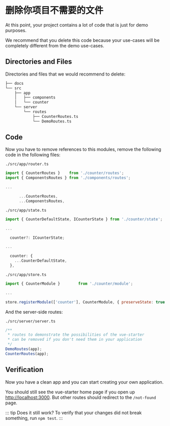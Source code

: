 # 删除你项目不需要的文件

At this point, your project contains a lot of code that is just for demo purposes.

We recommend that you delete this code because your use-cases will be completely different from the demo use-cases.

## Directories and Files

Directories and files that we would recommend to delete:

```bash
├── docs
└── src
    ├── app
    │   ├── components
    │   └── counter
    └── server
        └── routes
            ├── CounterRoutes.ts
            └── DemoRoutes.ts
```

## Code

Now you have to remove references to this modules, remove the following code in the following files:

`./src/app/router.ts`
```js
import { CounterRoutes }    from './counter/routes';
import { ComponentsRoutes } from './components/routes';

...

      ...CounterRoutes,
      ...ComponentsRoutes,
```

`./src/app/state.ts`
```js
import { CounterDefaultState, ICounterState } from './counter/state';

...

  counter?: ICounterState;

...

  counter: {
    ...CounterDefaultState,
  },
```

`./src/app/store.ts`
```js
import { CounterModule }        from './counter/module';

...

store.registerModule(['counter'], CounterModule, { preserveState: true });
```

And the server-side routes:

`./src/server/server.ts`
```js
/**
 * routes to demonstrate the possibilities of the vue-starter
 * can be removed if you don't need them in your application
 */
DemoRoutes(app);
CounterRoutes(app);
```

## Verification

Now you have a clean app and you can start creating your own application.

You should still see the vue-starter home page if you open up [http://localhost:3000](http://localhost:3000).
But other routes should redirect to the `/not-found` page.

::: tip Does it still work?
To verify that your changes did not break something, run `npm test`.
:::
